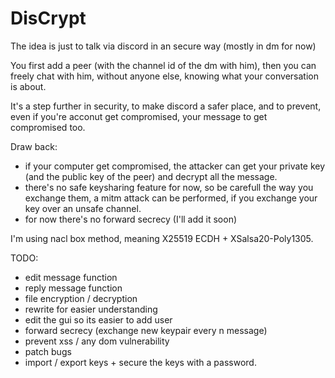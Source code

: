 # DisCrypt
The idea is just to talk via discord in an secure way (mostly in dm for  now)

You first add a peer (with the channel id of the dm with him), then you can freely chat with him, without anyone else, knowing what your conversation is about.

It's a step further in security, to make discord a safer place, and to prevent, even if you're acconut get compromised, your message to get compromised too.

Draw back:
- if your computer get compromised, the attacker can get your private key (and the public key of the peer) and decrypt all the message.
- there's no safe keysharing feature for now, so be carefull the way you exchange them, a mitm attack can be performed, if you exchange your key over an unsafe channel.
- for now there's no forward secrecy (I'll add it soon)

I'm using nacl box method, meaning X25519 ECDH + XSalsa20-Poly1305.

TODO:
- edit message function
- reply message function
- file encryption / decryption
- rewrite for easier understanding
- edit the gui so its easier to add user
- forward secrecy (exchange new keypair every n message)
- prevent xss / any dom vulnerability
- patch bugs
- import / export keys + secure the keys with a password.
